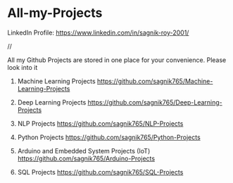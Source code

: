 # All-my-Projects

LinkedIn Profile: https://www.linkedin.com/in/sagnik-roy-2001/

//

All my Github Projects are stored in one place for your convenience. Please look into it



1. Machine Learning Projects     https://github.com/sagnik765/Machine-Learning-Projects

2. Deep Learning Projects     https://github.com/sagnik765/Deep-Learning-Projects

3. NLP Projects   https://github.com/sagnik765/NLP-Projects

4. Python Projects    https://github.com/sagnik765/Python-Projects

5. Arduino and Embedded System Projects (IoT)    https://github.com/sagnik765/Arduino-Projects

6. SQL Projects    https://github.com/sagnik765/SQL-Projects

